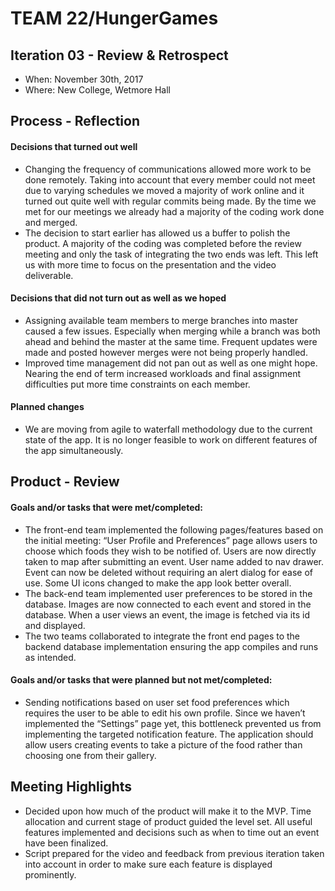 # TEAM 22/HungerGames


## Iteration 03 - Review & Retrospect

 * When: November 30th, 2017
 * Where: New College, Wetmore Hall

## Process - Reflection

#### Decisions that turned out well
 
 * Changing the frequency of communications allowed more work to be done remotely. Taking into account that every member could not meet due to varying schedules we moved a majority of work online and it turned out quite well with regular commits being made. By the time we met for our meetings we already had a majority of the coding work done and merged.
 * The decision to start earlier has allowed us a buffer to polish the product. A majority of the coding was completed before the review meeting and only the task of integrating the two ends was left. This left us with more time to focus on the presentation and the video deliverable.

#### Decisions that did not turn out as well as we hoped

 * Assigning available team members to merge branches into master caused a few issues. Especially when merging while a branch was both ahead and behind the master at the same time. Frequent updates were made and posted however merges were not being properly handled.
 * Improved time management did not pan out as well as one might hope. Nearing the end of term increased workloads and final assignment difficulties put more time constraints on each member.

#### Planned changes

 * We are moving from agile to waterfall methodology due to the current state of the app. It is no longer feasible to work on different features of the app simultaneously. 
 
 
## Product - Review

#### Goals and/or tasks that were met/completed:
 
* The front-end team implemented the following pages/features based on the initial meeting: “User Profile and Preferences” page allows users to choose which foods they wish to be notified of. Users are now directly taken to map after submitting an event. User name added to nav drawer. Event can now be deleted without requiring an alert dialog for ease of use. Some UI icons changed to make the app look better overall.
* The back-end team implemented user preferences to be stored in the database. Images are now connected to each event and stored in the database. When a user views an event, the image is fetched via its id and displayed.
* The two teams collaborated to integrate the front end pages to the backend database implementation ensuring the app compiles and runs as intended.

 
#### Goals and/or tasks that were planned but not met/completed:
   
 * Sending notifications based on user set food preferences which requires the user to be able to edit his own profile. Since we haven’t implemented the “Settings” page yet, this bottleneck prevented us from implementing the targeted notification feature. The application should allow users creating events to take a picture of the food rather than choosing one from their gallery.

## Meeting Highlights
 
 * Decided upon how much of the product will make it to the MVP. Time allocation and current stage of product guided the level set. All useful features implemented and decisions such as when to time out an event have been finalized.
 * Script prepared for the video and feedback from previous iteration taken into account in order to make sure each feature is displayed prominently.
